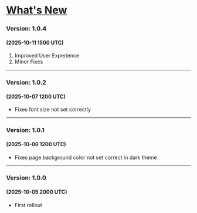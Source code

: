 # <u>What's New</u>

### Version: 1.0.4
#### (2025-10-11 1500 UTC)
1. Improved User Experience
2. Minor Fixes

-----
### Version: 1.0.2 
#### (2025-10-07 1200 UTC)
* Fixes font size not set correctly

-----
### Version: 1.0.1 
#### (2025-10-06 1200 UTC)
* Fixes page background color not set correct in dark theme

-----
### Version: 1.0.0 
#### (2025-10-05 2000 UTC)
* First rollout
